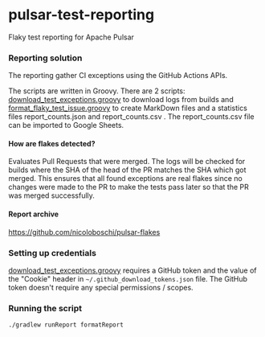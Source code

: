 # pulsar-test-reporting

Flaky test reporting for Apache Pulsar

### Reporting solution

The reporting gather CI exceptions using the GitHub Actions APIs.

The scripts are written in Groovy. There are 2 scripts: [download_test_exceptions.groovy](src/main/groovy/download_test_exceptions.groovy) to download logs from builds and [format_flaky_test_issue.groovy](src/main/groovy/format_flaky_test_issue.groovy) to create MarkDown files and a statistics files report_counts.json and report_counts.csv . The report_counts.csv file can be imported to Google Sheets.

#### How are flakes detected?

Evaluates Pull Requests that were merged. The logs will be checked for builds where the SHA of the head of the PR
matches the SHA which got merged. This ensures that all found exceptions are real flakes since no changes
were made to the PR to make the tests pass later so that the PR was merged successfully.

#### Report archive

https://github.com/nicoloboschi/pulsar-flakes

### Setting up credentials

[download_test_exceptions.groovy](src/main/groovy/download_test_exceptions.groovy) requires a GitHub token and the value of the "Cookie" header in `~/.github_download_tokens.json` file. The GitHub token doesn't require any special permissions / scopes. 

### Running the script

```bash
./gradlew runReport formatReport
```






